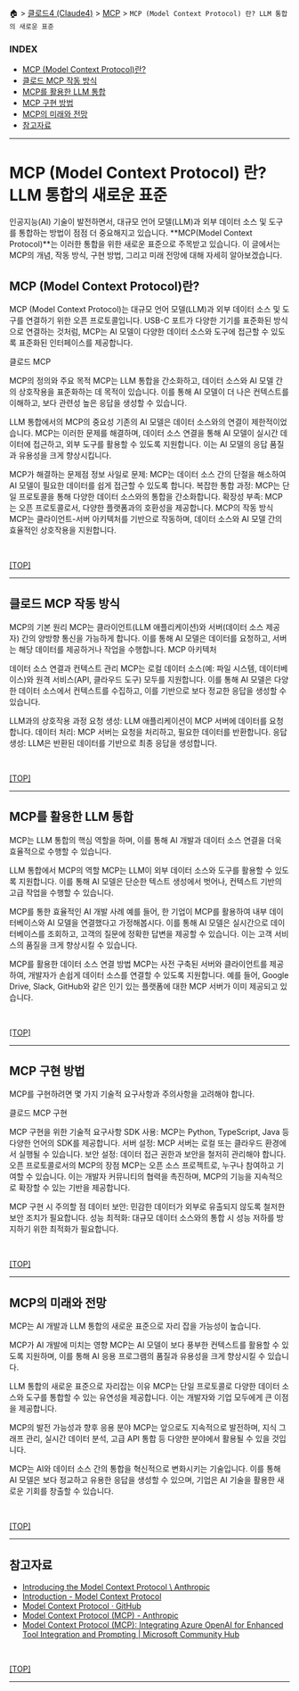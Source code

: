 🏠 > [클로드4 (Claude4)](../../) > [MCP](../) > `MCP (Model Context Protocol) 란? LLM 통합의 새로운 표준`

### INDEX

- [MCP (Model Context Protocol)란?](#mcp-model-context-protocol란)
- [클로드 MCP 작동 방식](#참고자료)
- [MCP를 활용한 LLM 통합](#mcp를-활용한-llm-통합)
- [MCP 구현 방법](#mcp-구현-방법)
- [MCP의 미래와 전망](#mcp의-미래와-전망)
- [참고자료](#참고자료) 

---
# MCP (Model Context Protocol) 란? LLM 통합의 새로운 표준

인공지능(AI) 기술이 발전하면서, 대규모 언어 모델(LLM)과 외부 데이터 소스 및 도구를 통합하는 방법이 점점 더 중요해지고 있습니다. **MCP(Model Context Protocol)**는 이러한 통합을 위한 새로운 표준으로 주목받고 있습니다. 이 글에서는 MCP의 개념, 작동 방식, 구현 방법, 그리고 미래 전망에 대해 자세히 알아보겠습니다.

## MCP (Model Context Protocol)란?
MCP (Model Context Protocol)는 대규모 언어 모델(LLM)과 외부 데이터 소스 및 도구를 연결하기 위한 오픈 프로토콜입니다. USB-C 포트가 다양한 기기를 표준화된 방식으로 연결하는 것처럼, MCP는 AI 모델이 다양한 데이터 소스와 도구에 접근할 수 있도록 표준화된 인터페이스를 제공합니다.

클로드 MCP

MCP의 정의와 주요 목적
MCP는 LLM 통합을 간소화하고, 데이터 소스와 AI 모델 간의 상호작용을 표준화하는 데 목적이 있습니다. 이를 통해 AI 모델이 더 나은 컨텍스트를 이해하고, 보다 관련성 높은 응답을 생성할 수 있습니다.

LLM 통합에서의 MCP의 중요성
기존의 AI 모델은 데이터 소스와의 연결이 제한적이었습니다. MCP는 이러한 문제를 해결하며, 데이터 소스 연결을 통해 AI 모델이 실시간 데이터에 접근하고, 외부 도구를 활용할 수 있도록 지원합니다. 이는 AI 모델의 응답 품질과 유용성을 크게 향상시킵니다.

MCP가 해결하는 문제점
정보 사일로 문제: MCP는 데이터 소스 간의 단절을 해소하여 AI 모델이 필요한 데이터를 쉽게 접근할 수 있도록 합니다.
복잡한 통합 과정: MCP는 단일 프로토콜을 통해 다양한 데이터 소스와의 통합을 간소화합니다.
확장성 부족: MCP는 오픈 프로토콜로서, 다양한 플랫폼과의 호환성을 제공합니다.
MCP의 작동 방식
MCP는 클라이언트-서버 아키텍처를 기반으로 작동하며, 데이터 소스와 AI 모델 간의 효율적인 상호작용을 지원합니다.

<br/>

[[TOP]](#index)

---
## 클로드 MCP 작동 방식

MCP의 기본 원리
MCP는 클라이언트(LLM 애플리케이션)와 서버(데이터 소스 제공자) 간의 양방향 통신을 가능하게 합니다. 이를 통해 AI 모델은 데이터를 요청하고, 서버는 해당 데이터를 제공하거나 작업을 수행합니다. MCP 아키텍처

데이터 소스 연결과 컨텍스트 관리
MCP는 로컬 데이터 소스(예: 파일 시스템, 데이터베이스)와 원격 서비스(API, 클라우드 도구) 모두를 지원합니다. 이를 통해 AI 모델은 다양한 데이터 소스에서 컨텍스트를 수집하고, 이를 기반으로 보다 정교한 응답을 생성할 수 있습니다.

LLM과의 상호작용 과정
요청 생성: LLM 애플리케이션이 MCP 서버에 데이터를 요청합니다.
데이터 처리: MCP 서버는 요청을 처리하고, 필요한 데이터를 반환합니다.
응답 생성: LLM은 반환된 데이터를 기반으로 최종 응답을 생성합니다.


<br/>

[[TOP]](#index)

---
## MCP를 활용한 LLM 통합
MCP는 LLM 통합의 핵심 역할을 하며, 이를 통해 AI 개발과 데이터 소스 연결을 더욱 효율적으로 수행할 수 있습니다.

LLM 통합에서 MCP의 역할
MCP는 LLM이 외부 데이터 소스와 도구를 활용할 수 있도록 지원합니다. 이를 통해 AI 모델은 단순한 텍스트 생성에서 벗어나, 컨텍스트 기반의 고급 작업을 수행할 수 있습니다.

MCP를 통한 효율적인 AI 개발 사례
예를 들어, 한 기업이 MCP를 활용하여 내부 데이터베이스와 AI 모델을 연결했다고 가정해봅시다. 이를 통해 AI 모델은 실시간으로 데이터베이스를 조회하고, 고객의 질문에 정확한 답변을 제공할 수 있습니다. 이는 고객 서비스의 품질을 크게 향상시킬 수 있습니다.

MCP를 활용한 데이터 소스 연결 방법
MCP는 사전 구축된 서버와 클라이언트를 제공하여, 개발자가 손쉽게 데이터 소스를 연결할 수 있도록 지원합니다. 예를 들어, Google Drive, Slack, GitHub와 같은 인기 있는 플랫폼에 대한 MCP 서버가 이미 제공되고 있습니다.

<br/>

[[TOP]](#index)

---
## MCP 구현 방법
MCP를 구현하려면 몇 가지 기술적 요구사항과 주의사항을 고려해야 합니다.

클로드 MCP 구현

MCP 구현을 위한 기술적 요구사항
SDK 사용: MCP는 Python, TypeScript, Java 등 다양한 언어의 SDK를 제공합니다.
서버 설정: MCP 서버는 로컬 또는 클라우드 환경에서 실행될 수 있습니다.
보안 설정: 데이터 접근 권한과 보안을 철저히 관리해야 합니다.
오픈 프로토콜로서의 MCP의 장점
MCP는 오픈 소스 프로젝트로, 누구나 참여하고 기여할 수 있습니다. 이는 개발자 커뮤니티의 협력을 촉진하며, MCP의 기능을 지속적으로 확장할 수 있는 기반을 제공합니다.

MCP 구현 시 주의할 점
데이터 보안: 민감한 데이터가 외부로 유출되지 않도록 철저한 보안 조치가 필요합니다.
성능 최적화: 대규모 데이터 소스와의 통합 시 성능 저하를 방지하기 위한 최적화가 필요합니다.

<br/>

[[TOP]](#index)

---
## MCP의 미래와 전망
MCP는 AI 개발과 LLM 통합의 새로운 표준으로 자리 잡을 가능성이 높습니다.

MCP가 AI 개발에 미치는 영향
MCP는 AI 모델이 보다 풍부한 컨텍스트를 활용할 수 있도록 지원하며, 이를 통해 AI 응용 프로그램의 품질과 유용성을 크게 향상시킬 수 있습니다.

LLM 통합의 새로운 표준으로 자리잡는 이유
MCP는 단일 프로토콜로 다양한 데이터 소스와 도구를 통합할 수 있는 유연성을 제공합니다. 이는 개발자와 기업 모두에게 큰 이점을 제공합니다.

MCP의 발전 가능성과 향후 응용 분야
MCP는 앞으로도 지속적으로 발전하며, 지식 그래프 관리, 실시간 데이터 분석, 고급 API 통합 등 다양한 분야에서 활용될 수 있을 것입니다.

MCP는 AI와 데이터 소스 간의 통합을 혁신적으로 변화시키는 기술입니다. 이를 통해 AI 모델은 보다 정교하고 유용한 응답을 생성할 수 있으며, 기업은 AI 기술을 활용한 새로운 기회를 창출할 수 있습니다.

<br/>

[[TOP]](#index)

---
## 참고자료

- [Introducing the Model Context Protocol \ Anthropic](https://www.anthropic.com/news/model-context-protocol)
- [Introduction - Model Context Protocol](https://modelcontextprotocol.io/docs/getting-started/intro)
- [Model Context Protocol · GitHub](https://github.com/modelcontextprotocol)
- [Model Context Protocol (MCP) - Anthropic](https://docs.anthropic.com/en/docs/mcp)
- [Model Context Protocol (MCP): Integrating Azure OpenAI for Enhanced Tool Integration and Prompting | Microsoft Community Hub](https://techcommunity.microsoft.com/blog/azure-ai-foundry-blog/model-context-protocol-mcp-integrating-azure-openai-for-enhanced-tool-integratio/4393788)

<br/>

[[TOP]](#index)

---